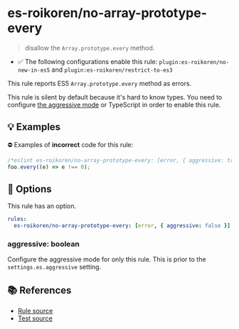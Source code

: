 # es-roikoren/no-array-prototype-every
> disallow the `Array.prototype.every` method.

- ✅ The following configurations enable this rule: `plugin:es-roikoren/no-new-in-es5` and `plugin:es-roikoren/restrict-to-es3`

This rule reports ES5 `Array.prototype.every` method as errors.

This rule is silent by default because it's hard to know types. You need to configure [the aggressive mode](../#the-aggressive-mode) or TypeScript in order to enable this rule.

## 💡 Examples

⛔ Examples of **incorrect** code for this rule:

```js
/*eslint es-roikoren/no-array-prototype-every: [error, { aggressive: true }] */
foo.every((e) => e !== 0);
```

## 🔧 Options

This rule has an option.

```yml
rules:
  es-roikoren/no-array-prototype-every: [error, { aggressive: false }]
```

### aggressive: boolean

Configure the aggressive mode for only this rule.
This is prior to the `settings.es.aggressive` setting.

## 📚 References

- [Rule source](https://github.com/roikoren755/eslint-plugin-es/blob/v0.0.2/src/rules/no-array-prototype-every.ts)
- [Test source](https://github.com/roikoren755/eslint-plugin-es/blob/v0.0.2/tests/src/rules/no-array-prototype-every.ts)
